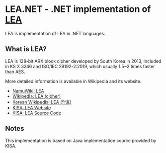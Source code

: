 ﻿# LEA.NET - .NET implementation of [LEA](https://seed.kisa.or.kr/kisa/algorithm/EgovLeaInfo.do)
LEA is implementation of LEA in .NET languages.

## What is LEA?
LEA is 128-bit ARX block cipher developed by South Korea in 2013, included in KS X 3246 and ISO/IEC 29192-2:2019, which usually 1.5~2 times faster than AES.

More detailed information is available in Wikipedia and its website.

* [NamuWiki: LEA](https://namu.wiki/w/LEA)
* [Wikipedia: LEA (cipher)](https://en.wikipedia.org/wiki/LEA_(cipher))
* [Korean Wikipedia: LEA (암호)](https://ko.wikipedia.org/wiki/LEA_(암호))
* [KISA: LEA Website](https://seed.kisa.or.kr/kisa/algorithm/EgovLeaInfo.do)
* [KISA: LEA Source Code](https://seed.kisa.or.kr/kisa/Board/20/detailView.do)

## Notes
This implementation is based on Java implementation source provided by KISA.
